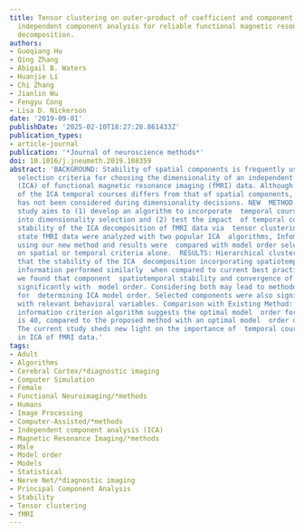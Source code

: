 ```yaml
---
title: Tensor clustering on outer-product of coefficient and component matrices of
  independent component analysis for reliable functional magnetic resonance imaging  data
  decomposition.
authors:
- Guoqiang Hu
- Qing Zhang
- Abigail B. Waters
- Huanjie Li
- Chi Zhang
- Jianlin Wu
- Fengyu Cong
- Lisa D. Nickerson
date: '2019-09-01'
publishDate: '2025-02-10T18:27:28.861433Z'
publication_types:
- article-journal
publication: '*Journal of neuroscience methods*'
doi: 10.1016/j.jneumeth.2019.108359
abstract: 'BACKGROUND: Stability of spatial components is frequently used as a post-hoc
  selection criteria for choosing the dimensionality of an independent component  analysis
  (ICA) of functional magnetic resonance imaging (fMRI) data. Although the  stability
  of the ICA temporal courses differs from that of spatial components,  temporal stability
  has not been considered during dimensionality decisions. NEW  METHOD: The current
  study aims to (1) develop an algorithm to incorporate  temporal course stability
  into dimensionality selection and (2) test the impact  of temporal course on the
  stability of the ICA decomposition of fMRI data via  tensor clustering. Resting
  state fMRI data were analyzed with two popular ICA  algorithms, InfomaxICA and FastICA,
  using our new method and results were  compared with model order selection based
  on spatial or temporal criteria alone.  RESULTS: Hierarchical clustering indicated
  that the stability of the ICA  decomposition incorporating spatiotemporal tensor
  information performed similarly  when compared to current best practice. However,
  we found that component  spatiotemporal stability and convergence of the model varied
  significantly with  model order. Considering both may lead to methodological improvements
  for  determining ICA model order. Selected components were also significantly  associated
  with relevant behavioral variables. Comparison with Existing Method:  The Kullback-Leibler
  information criterion algorithm suggests the optimal model  order for group ICA
  is 40, compared to the proposed method with an optimal model  order of 20. CONCLUSION:
  The current study sheds new light on the importance of  temporal course variability
  in ICA of fMRI data.'
tags:
- Adult
- Algorithms
- Cerebral Cortex/*diagnostic imaging
- Computer Simulation
- Female
- Functional Neuroimaging/*methods
- Humans
- Image Processing
- Computer-Assisted/*methods
- Independent component analysis (ICA)
- Magnetic Resonance Imaging/*methods
- Male
- Model order
- Models
- Statistical
- Nerve Net/*diagnostic imaging
- Principal Component Analysis
- Stability
- Tensor clustering
- fMRI
---
```

